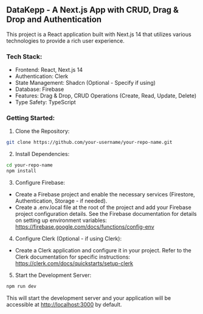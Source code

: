 ## DataKepp - A Next.js App with CRUD, Drag & Drop and Authentication

This project is a React application built with Next.js 14 that utilizes various technologies to provide a rich user experience.

### Tech Stack:

-   Frontend: React, Next.js 14
-   Authentication: Clerk
-   State Management: Shadcn (Optional - Specify if using)
-   Database: Firebase
-   Features: Drag & Drop, CRUD Operations (Create, Read, Update, Delete)
-   Type Safety: TypeScript

### Getting Started:

1. Clone the Repository:

```bash
git clone https://github.com/your-username/your-repo-name.git
```

2. Install Dependencies:

```bash
cd your-repo-name
npm install
```

3. Configure Firebase:

-   Create a Firebase project and enable the necessary services (Firestore, Authentication, Storage - if needed).
-   Create a .env.local file at the root of the project and add your Firebase project configuration details. See the Firebase documentation for details on setting up environment variables: https://firebase.google.com/docs/functions/config-env

4. Configure Clerk (Optional - if using Clerk):

-   Create a Clerk application and configure it in your project. Refer to the Clerk documentation for specific instructions: https://clerk.com/docs/quickstarts/setup-clerk

5. Start the Development Server:

```bash
npm run dev
```

This will start the development server and your application will be accessible at [http://localhost:3000](http://localhost:3000) by default.
